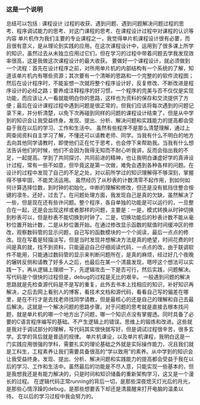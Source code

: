 

### 这是一个说明

总结可以包括 : 课程设计 过程的收获、遇到问题、遇到问题解决问题过程的思考、程序调试能力的思考、对这门课程的思考、在课程设计过程中对课程的认识等内容
单片机作为我们主要的专业课程之一，我觉得单片机课程设计很有必要，而且很有意义，是从理论到实践的应用。在这次课程设计中，运用到了很多课上所学的知识，虽然过去从未独立应用过它们，但在学习的过程中带着问题去学我发现效率很高，这是我做这次课程设计的最大收获。
要做好一个课程设计，就必须做到一个流程：首先在设计程序之前，对所用单片机的内部结构有一个系统的了解，知道该单片机内有哪些资源；其次要有一个清晰的思路和一个完整的的软件流程图；然后在设计程序时，不能妄想一次就将整个程序设计好，反复修改、不断改进是程序设计的必经之路；要养成注释程序的好习惯，一个程序的完美与否不仅仅是实现功能，而应该让人一看就能明白你的思路，这样也为资料的保存和交流提供了方便；最后在设计课程过程中遇到问题是很正常的，但我们应该将每次遇到的问题记录下来，并分析清楚，以免下次再碰到同样的问题的课程设计结束了，但是从中学到的知识会让我受益终身。发现、提出、分析、解决问题和实践能力的提高都会受益于我在以后的学习、工作和生活中。
虽然有些程序不是那么清楚理解，通过上网查阅资料自主学习了解，不懂还可以请教老师、同学。当我有什么不明白的地方去向其他同学请教时，即使他们正在忙于思考，也会停下来帮助我。当我有什么想法告诉他们的时候，他们不会因为我得无知而不耐心听我讲，反而会指出我的不足，一起提高。学到了共同探讨、共同前进的精神，也让我明白谦虚好学的真谛设计过程，常有一些不如意，但毕竟这是第一次做，难免会遇到各种各样的问题。在设计的过程中发现了自己的不足之处，对以前所学过的知识理解得不够深刻，掌握得不够牢固，不能灵活运用。
虽然经历了从秒表的计数清零不起作用，到如何如何计算选择位数，到时钟的初始化，中断的理解和修改，但还是没有抵挡住整合按键的凛冬。还好，过去了。在问题处理方面，我发现自己是真的欠缺，虽然解决了一些，但是现在还有些许问题。整个程序，各自单独的功能是可以运行的，一旦整合在一起，还是会出现这样或者那样的问题，主要是：一是，模式转换从时钟切换到秒表可以，但是秒表不能切换到时钟了。二是，切换功能后的秒表计数不能从毫秒位置开始计数，二是从秒位置开始。在通过修改显示函数的赋值时间缓冲区的修改，观察数码管的显示问题，自己写的函数模块的一个个阅读，最后一点点的修改。现在写着是轻描淡写，但是当时发现并想解决方法是真的绝望，时间花费的时间是真的就，找不到资料，只能逼迫自己仔细阅读代码，一点点的改，由于联调软件不能用，只能通过数码管的显示来判断问题所在，是真的麻烦，经过好几个夜晚的辗转反侧和请教了好多人之后，也最后在某一个清晨发现，嗯哼这个想法可以实践一下，再从逻辑上理顺一下，先逻辑攻击一下是否可行，然后实践，问题解决。
写代码是个很快的过程但是，debug的过程是无比的艰辛。
一般遇到问题的解决思路就是先检查源代码是不是写的重复，此外去书本上找相应的知识，补好知识再解决，之后去网上看别人的博客，看技术文档和源代码，看看自己写的偏差在哪里，是在不行才是去找老师找同学请教，但是最核心的还是自己的理解和自己去最后解决。这就是一个解决问题的思路步骤。对于问题的思考就是直接去根本找问题，就是单片机的哪一个地方出了问题，哪一个知识点没有掌握透。同时具备了必要的C语言程序编写的基础。不产生逻辑上的错误。思维上的锻炼和改进。这些就是我对于调试部分的理解，写代码其实很快就写好，但是调试过程很辛苦，很多玄学。玄学的背后就是普适的规律。
单片机课设，以及单片机课程，我明白这是一门实践应用很强的学科，需要扎实的理论基础之外就是实际操作能力，况且我们就是工科生，工程素养让我们需要具备很高的“学以致用”的素养。从中学到的知识会让我受益终身。发现、提出、分析、解决问题和实践能力的提高都会受益于我在以后的学习、工作和生活中。虽然最后的功能是不尽人意，只能实现一些基本的，但是我想我还是有能力解决的，只是时间和知识储备的重新架构学习，这又是一个漫长的过程。
在逻辑代码正常running的背后一切，是那些深夜熄灭灯光后的月光，是那些心情浮躁的debug，是那些想要丢下却还是清晨醒来打开电脑的温柔以待。
在以后的学习过程中我会努力的。

